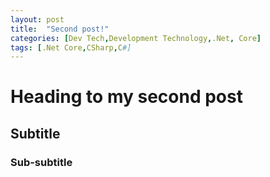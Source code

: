 ```yaml
---
layout: post
title:  "Second post!"
categories: [Dev Tech,Development Technology,.Net, Core]
tags: [.Net Core,CSharp,C#]
---
```



# Heading to my second post
## Subtitle
### Sub-subtitle